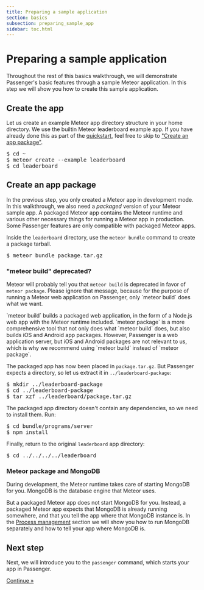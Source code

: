 ```yaml
---
title: Preparing a sample application
section: basics
subsection: preparing_sample_app
sidebar: toc.html
---
```

# Preparing a sample application

<p class="lead">Throughout the rest of this basics walkthrough, we will demonstrate Passenger's basic features through a sample Meteor application. In this step we will show you how to create this sample application.</p>

## Create the app

Let us create an example Meteor app directory structure in your home directory. We use the builtin Meteor leaderboard example app. If you have already done this as part of the [quickstart](../../start/meteor.html), feel free to skip to ["Create an app package"](#create-an-app-package).

<pre class="highlight"><span class="prompt">$ </span>cd ~
<span class="prompt">$ </span>meteor create --example leaderboard
<span class="prompt">$ </span>cd leaderboard</pre>

## Create an app package

In the previous step, you only created a Meteor app in development mode. In this walkthrough, we also need a *packaged* version of your Meteor sample app. A packaged Meteor app contains the Meteor runtime and various other necessary things for running a Meteor app in production. Some Passenger features are only compatible with packaged Meteor apps.

Inside the `leaderboard` directory, use the `meteor bundle` command to create a package tarball.

<pre class="highlight"><span class="prompt">$ </span>meteor bundle package.tar.gz</pre>

<div class="note">
  <h3 class="notoc">"meteor build" deprecated?</h3>
  <p>
    Meteor will probably tell you that <code>meteor build</code> is deprecated in favor of <code>meteor package</code>. Please ignore that message, because for the purpose of running a Meteor web application on Passenger, only `meteor build` does what we want.
  </p>
  <p>
    `meteor build` builds a packaged web application, in the form of a Node.js web app with the Meteor runtime included. `meteor package` is a more comprehensive tool that not only does what `meteor build` does, but also builds iOS and Android app packages. However, Passenger is a web application server, but iOS and Android packages are not relevant to us, which is why we recommend using `meteor build` instead of `meteor package`.
  </p>
</div>

The packaged app has now been placed in `package.tar.gz`. But Passenger expects a directory, so let us extract it in `../leaderboard-package`:

<pre class="highlight"><span class="prompt">$ </span>mkdir ../leaderboard-package
<span class="prompt">$ </span>cd ../leaderboard-package
<span class="prompt">$ </span>tar xzf ../leaderboard/package.tar.gz</pre>

The packaged app directory doesn't contain any dependencies, so we need to install them. Run:

<pre class="highlight"><span class="prompt">$ </span>cd bundle/programs/server
<span class="prompt">$ </span>npm install</pre>

Finally, return to the original `leaderboard` app directory:

<pre class="highlight"><span class="prompt">$ </span>cd ../../../../leaderboard</pre>

<div class="info">
  <h3 class="notoc">Meteor package and MongoDB</h3>
  <p>
    During development, the Meteor runtime takes care of starting MongoDB for you. MongoDB is the database engine that Meteor uses.
  </p>
  <p>
    But a packaged Meteor app does not start MongoDB for you. Instead, a packaged Meteor app expects that MongoDB is already running somewhere, and that you tell the app where that MongoDB instance is. In the <a href="process_management.html">Process management</a> section we will show you how to run MongoDB separately and how to tell your app where MongoDB is.
  </p>
</div>

## Next step

Next, we will introduce you to the `passenger` command, which starts your app in Passenger.

<a href="passenger_command.html" class="btn btn-primary btn-lg">Continue &raquo;</a>
